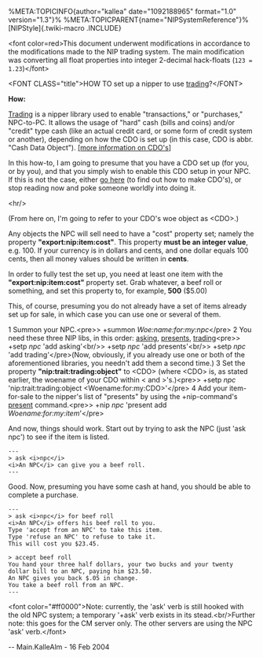 %META:TOPICINFO{author=\"kallea\" date=\"1092188965\" format=\"1.0\"
version=\"1.3\"}% %META:TOPICPARENT{name=\"NIPSystemReference\"}%
[NIPStyle]{.twiki-macro .INCLUDE}

\<font color=red\>This document underwent modifications in accordance to
the modifications made to the NIP trading system. The main modification
was converting all float properties into integer 2-decimal hack-floats
(`123 = 1.23`)\</font\>

\<FONT CLASS=\"title\"\>HOW TO set up a nipper to use
[trading](NIPLibRefTrading)?\</FONT\>

**How:**

[Trading](NIPLibRefTrading) is a nipper library used to enable
\"transactions,\" or \"purchases,\" NPC-to-PC. It allows the usage of
\"hard\" cash (bills and coins) and/or \"credit\" type cash (like an
actual credit card, or some form of credit system or another), depending
on how the CDO is set up (in this case, CDO is abbr. \"Cash Data
Object\"). [\[more information on CDO\'s](NIPHowCashDataObjects)\]

In this how-to, I am going to presume that you have a CDO set up (for
you, or by you), and that you simply wish to enable this CDO setup in
your NPC. If this is not the case, either [go
here](NIPHowCashDataObjects) (to find out how to make CDO\'s), or stop
reading now and poke someone worldly into doing it.

\<hr/\>

(From here on, I\'m going to refer to your CDO\'s woe object as
\<CDO\>.)

Any objects the NPC will sell need to have a \"cost\" property set;
namely the property **\"export:nip:item:cost\"**. This property **must
be an integer value**, e.g. 100. If your currency is in dollars and
cents, and one dollar equals 100 cents, then all money values should be
written in **cents**.

In order to fully test the set up, you need at least one item with the
**\"export:nip:item:cost\"** property set. Grab whatever, a beef roll or
something, and set this property to, for example, **500** (\$5.00)

This, of course, presuming you do not already have a set of items
already set up for sale, in which case you can use one or several of
them.

1 Summon your NPC.\<pre\>\> +summon *Woe:name:for:my:npc*\</pre\> 2 You
need these three NIP libs, in this order: [asking](NIPLibRefAsking),
[presents](NIPLibRefPresents), [trading](NIPLibRefTrading)\<pre\>\>
+setp *npc* \'add asking\'\<br/\>\> +setp *npc* \'add
presents\'\<br/\>\> +setp *npc* \'add trading\'\</pre\>(Now, obviously,
if you already use one or both of the aforementioned libraries, you
needn\'t add them a second time.) 3 Set the property
**\"nip:trait:trading:object\"** to \<CDO\> (where \<CDO\> is, as stated
earlier, the woename of your CDO within \< and \>\'s.)\<pre\>\> +setp
*npc* \'nip:trait:trading:object \<Woename:for:my:CDO\>\'\</pre\> 4 Add
your item-for-sale to the nipper\'s list of \"presents\" by using the
+nip-command\'s [present](NIPToolPresent) command.\<pre\>\> +nip *npc*
\'present add *Woename:for:my:item*\'\</pre\>

And now, things should work. Start out by trying to ask the NPC (just
\'ask npc\') to see if the item is listed.

    ---
    > ask <i>npc</i>
    <i>An NPC</i> can give you a beef roll.
    ---

Good. Now, presuming you have some cash at hand, you should be able to
complete a purchase.

    ---
    > ask <i>npc</i> for beef roll
    <i>An NPC</i> offers his beef roll to you.
    Type 'accept from an NPC' to take this item.
    Type 'refuse an NPC' to refuse to take it.
    This will cost you $23.45.

    > accept beef roll
    You hand your three half dollars, your two bucks and your twenty dollar bill to an NPC, paying him $23.50.
    An NPC gives you back $.05 in change.
    You take a beef roll from an NPC.
    ---

\<font color=\"\#ff0000\"\>Note: currently, the \'ask\' verb is still
hooked with the old NPC system; a temporary \'+ask\' verb exists in its
stead.\<br/\>Further note: this goes for the CM server only. The other
servers are using the NPC \'ask\' verb.\</font\>

\-- Main.KalleAlm - 16 Feb 2004
